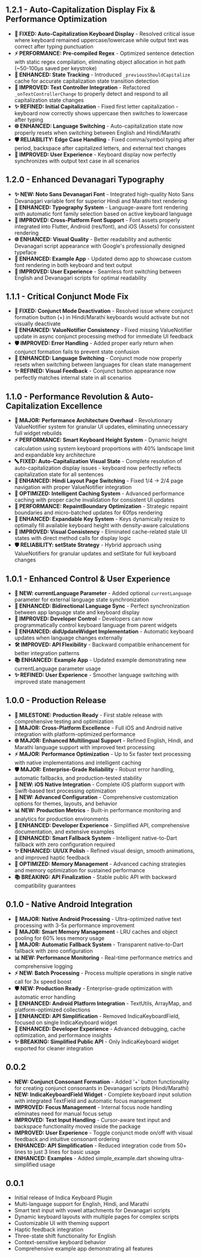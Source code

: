 ## 1.2.1 - Auto-Capitalization Display Fix & Performance Optimization

* **🔧 FIXED: Auto-Capitalization Keyboard Display** - Resolved critical issue where keyboard remained uppercase/lowercase while output text was correct after typing punctuation
* **⚡ PERFORMANCE: Pre-compiled Regex** - Optimized sentence detection with static regex compilation, eliminating object allocation in hot path (~50-100μs saved per keystroke)
* **🎯 ENHANCED: State Tracking** - Introduced `_previousShouldCapitalize` cache for accurate capitalization state transition detection
* **🔄 IMPROVED: Text Controller Integration** - Refactored `_onTextControllerChange` to properly detect and respond to all capitalization state changes
* **✨ REFINED: Initial Capitalization** - Fixed first letter capitalization - keyboard now correctly shows uppercase then switches to lowercase after typing
* **🌐 ENHANCED: Language Switching** - Auto-capitalization state now properly resets when switching between English and Hindi/Marathi
* **🛡️ RELIABILITY: Edge Case Handling** - Fixed comma/symbol typing after period, backspace after capitalized letters, and external text changes
* **📝 IMPROVED: User Experience** - Keyboard display now perfectly synchronizes with output text case in all scenarios

## 1.2.0 - Enhanced Devanagari Typography

* **✨ NEW: Noto Sans Devanagari Font** - Integrated high-quality Noto Sans Devanagari variable font for superior Hindi and Marathi text rendering
* **🎨 ENHANCED: Typography System** - Language-aware font rendering with automatic font family selection based on active keyboard language
* **📱 IMPROVED: Cross-Platform Font Support** - Font assets properly integrated into Flutter, Android (res/font), and iOS (Assets) for consistent rendering
* **🌐 ENHANCED: Visual Quality** - Better readability and authentic Devanagari script appearance with Google's professionally designed typeface
* **🔧 ENHANCED: Example App** - Updated demo app to showcase custom font rendering in both keyboard and text output
* **📝 IMPROVED: User Experience** - Seamless font switching between English and Devanagari scripts for optimal readability

## 1.1.1 - Critical Conjunct Mode Fix

* **🔧 FIXED: Conjunct Mode Deactivation** - Resolved issue where conjunct formation button (+) in Hindi/Marathi keyboards would activate but not visually deactivate
* **🎯 ENHANCED: ValueNotifier Consistency** - Fixed missing ValueNotifier update in async conjunct processing method for immediate UI feedback
* **🛡️ IMPROVED: Error Handling** - Added proper early return when conjunct formation fails to prevent state confusion
* **🔄 ENHANCED: Language Switching** - Conjunct mode now properly resets when switching between languages for clean state management
* **✨ REFINED: Visual Feedback** - Conjunct button appearance now perfectly matches internal state in all scenarios

## 1.1.0 - Performance Revolution & Auto-Capitalization Excellence

* **🚀 MAJOR: Performance Architecture Overhaul** - Revolutionary ValueNotifier system for granular UI updates, eliminating unnecessary full widget rebuilds
* **⚡ PERFORMANCE: Smart Keyboard Height System** - Dynamic height calculation using system keyboard proportions with 40% landscape limit and expandable key architecture
* **🔤 FIXED: Auto-Capitalization Visual State** - Complete resolution of auto-capitalization display issues - keyboard now perfectly reflects capitalization state for all sentences
* **🎯 ENHANCED: Hindi Layout Page Switching** - Fixed 1/4 → 2/4 page navigation with proper ValueNotifier integration
* **💾 OPTIMIZED: Intelligent Caching System** - Advanced performance caching with proper cache invalidation for consistent UI updates
* **🔧 PERFORMANCE: RepaintBoundary Optimization** - Strategic repaint boundaries and micro-batched updates for 60fps rendering
* **📐 ENHANCED: Expandable Key System** - Keys dynamically resize to optimally fill available keyboard height with density-aware calculations
* **🎨 IMPROVED: Visual Consistency** - Eliminated cache-related stale UI states with direct method calls for display logic
* **🛡️ RELIABILITY: setState Strategy** - Hybrid approach using ValueNotifiers for granular updates and setState for full keyboard changes

## 1.0.1 - Enhanced Control & User Experience

* **🔧 NEW: currentLanguage Parameter** - Added optional `currentLanguage` parameter for external language state synchronization
* **🔄 ENHANCED: Bidirectional Language Sync** - Perfect synchronization between app language state and keyboard display
* **🎯 IMPROVED: Developer Control** - Developers can now programmatically control keyboard language from parent widgets
* **📱 ENHANCED: didUpdateWidget Implementation** - Automatic keyboard updates when language changes externally
* **🛠️ IMPROVED: API Flexibility** - Backward compatible enhancement for better integration patterns
* **📚 ENHANCED: Example App** - Updated example demonstrating new currentLanguage parameter usage
* **✨ REFINED: User Experience** - Smoother language switching with improved state management

## 1.0.0 - Production Release

* **🎉 MILESTONE: Production Ready** - First stable release with comprehensive testing and optimization
* **🚀 MAJOR: Cross-Platform Excellence** - Full iOS and Android native integration with platform-optimized performance
* **🌐 MAJOR: Enhanced Multilingual Support** - Refined English, Hindi, and Marathi language support with improved text processing
* **⚡ MAJOR: Performance Optimization** - Up to 5x faster text processing with native implementations and intelligent caching
* **🛡️ MAJOR: Enterprise-Grade Reliability** - Robust error handling, automatic fallbacks, and production-tested stability
* **📱 NEW: iOS Native Integration** - Complete iOS platform support with Swift-based text processing optimization
* **🔧 NEW: Advanced Configuration** - Comprehensive customization options for themes, layouts, and behavior
* **📊 NEW: Production Metrics** - Built-in performance monitoring and analytics for production environments
* **🎯 ENHANCED: Developer Experience** - Simplified API, comprehensive documentation, and extensive examples
* **🔄 ENHANCED: Smart Fallback System** - Intelligent native-to-Dart fallback with zero configuration required
* **✨ ENHANCED: UI/UX Polish** - Refined visual design, smooth animations, and improved haptic feedback
* **🧠 OPTIMIZED: Memory Management** - Advanced caching strategies and memory optimization for sustained performance
* **📚 BREAKING: API Finalization** - Stable public API with backward compatibility guarantees

## 0.1.0 - Native Android Integration

* **🚀 MAJOR: Native Android Processing** - Ultra-optimized native text processing with 3-5x performance improvement
* **🧠 MAJOR: Smart Memory Management** - LRU caches and object pooling for 60% less memory usage
* **🔄 MAJOR: Automatic Fallback System** - Transparent native-to-Dart fallback with zero configuration
* **📊 NEW: Performance Monitoring** - Real-time performance metrics and comprehensive logging
* **⚡ NEW: Batch Processing** - Process multiple operations in single native call for 3x speed boost
* **🛡️ NEW: Production Ready** - Enterprise-grade optimization with automatic error handling
* **📱 ENHANCED: Android Platform Integration** - TextUtils, ArrayMap, and platform-optimized collections
* **🎯 ENHANCED: API Simplification** - Removed IndicaKeyboardField, focused on single IndicaKeyboard widget
* **🔧 ENHANCED: Developer Experience** - Advanced debugging, cache optimization, and performance insights
* **✨ BREAKING: Simplified Public API** - Only IndicaKeyboard widget exported for cleaner integration

## 0.0.2

* **NEW: Conjunct Consonant Formation** - Added '+' button functionality for creating conjunct consonants in Devanagari scripts (Hindi/Marathi)
* **NEW: IndicaKeyboardField Widget** - Complete keyboard input solution with integrated TextField and automatic focus management
* **IMPROVED: Focus Management** - Internal focus node handling eliminates need for manual focus setup
* **IMPROVED: Text Input Handling** - Cursor-aware text input and backspace functionality moved inside the package
* **IMPROVED: User Experience** - Toggle conjunct mode on/off with visual feedback and intuitive consonant ordering
* **ENHANCED: API Simplification** - Reduced integration code from 50+ lines to just 3 lines for basic usage
* **ENHANCED: Examples** - Added simple_example.dart showing ultra-simplified usage

## 0.0.1

* Initial release of Indica Keyboard Plugin
* Multi-language support for English, Hindi, and Marathi
* Smart text input with vowel attachments for Devanagari scripts
* Dynamic keyboard layouts with multiple pages for complex scripts
* Customizable UI with theming support  
* Haptic feedback integration
* Three-state shift functionality for English
* Context-sensitive keyboard behavior
* Comprehensive example app demonstrating all features
